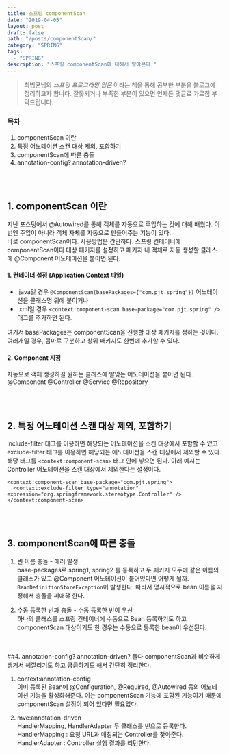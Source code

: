 ```yaml
---
title: 스프링 componentScan
date: "2019-04-05"
layout: post
draft: false
path: "/posts/componentScan/"
category: "SPRING"
tags:
  - "SPRING"
description: "스프링 componentScan에 대해서 알아본다."
---
```


>최범균님의 *스프링 프로그래밍 입문* 이라는 책을 통해 공부한 부분을 블로그에 정리하고자 합니다.
>잘못되거나 부족한 부분이 있으면 언제든 댓글로 가르침 부탁드립니다.

### 목차
1. componentScan 이란
2. 특정 어노테이션 스캔 대상 제외, 포함하기
3. componentScan에 따른 충돌
4. annotation-config? annotation-driven?

<br><br>
## 1. componentScan 이란
지난 포스팅에서 @Autowired를 통해 객체를 자동으로 주입하는 것에 대해 배웠다.
이번엔 주입이 아니라 객체 자체를 자동으로 만들어주는 기능이 있다.  
바로 componentScan이다. 사용방법은 간단하다. 
스프링 컨테이너에 componentScan이다 대상 패키지를 설정하고 패키지 내 객체로 자동 생성할 클래스에 @Component 어노테이션을 붙이면 된다.

#### 1. 컨테이너 설정 (Application Context 파일)
- .java일 경우 `@ComponentScan(basePackages={"com.pjt.spring"})` 어노테이션을 클래스명 위에 붙이거나
- .xml일 경우 `<context:component-scan base-package="com.pjt.spring" />` 태그를 추가하면 된다.

여기서 basePackages는 componentScan을 진행할 대상 패키지를 정하는 것이다.
여러개일 경우, 콤마로 구분하고 상위 패키지도 한번에 추가할 수 있다.

#### 2. Component 지정
자동으로 객체 생성하길 원하는 클래스에 알맞는 어노테이션을 붙이면 된다.
@Component
@Controller
@Service
@Repository


<br><br>
## 2. 특정 어노테이션 스캔 대상 제외, 포함하기
include-filter 태그를 이용하면 해당되는 어노테이션을 스캔 대상에서 포함할 수 있고
exclude-filter 태그를 이용하면 해당되는 애노테이션을 스캔 대상에서 제외할 수 있다.
해당 태그를 `<context:component-scan>` 태그 안에 넣으면 된다.
아래 예시는 Controller 어노테이션을 스캔 대상에서 제외한다는 설정이다.
```
<context:component-scan base-package="com.pjt.spring">
  <context:exclude-filter type="annotation" expression="org.springframework.stereotype.Controller" />
</context:component-scan>
```


<br><br>
## 3. componentScan에 따른 충돌
1. 빈 이름 충돌 - 에러 발생  
base-packages로 spring1, spring2 를 등록하고
두 패키지 모두에 같은 이름의 클래스가 있고 @Component 어노테이션이 붙어있다면 어떻게 될까.
`BeanDefinitionStoreException`이 발생한다. 따라서 명시적으로 bean 이름을 지정해서 충돌을 피애햐 한다.
  
2. 수동 등록한 빈과 충돌 - 수동 등록한 빈이 우선  
하나의 클래스를 스프링 컨테이너에 수동으로 Bean 등록하기도 하고 componentScan 대상이기도 한 경우는
수동으로 등록한 bean이 우선된다.


<br><br>
##4. annotation-config? annotation-driven?
둘다 componentScan과 비슷하게 생겨서 헤깔리기도 하고 궁금하기도 해서 간단히 정리한다.

1. context:annotation-config  
이미 등록된 Bean에  @Configuration, @Required, @Autowired 등의 어노테이션 기능을 활성화해준다.
이는 componentScan 기능에 포함된 기능이기 때문에 componentScan 설정이 되어 있다면 필요없다.

2. mvc:annotation-driven  
HandlerMapping, HandlerAdapter 두 클래스를 빈으로 등록한다.
HandlerMapping : 요청 URL과 매칭되는 Controller를 찾아준다.
HandlerAdapter : Controller 실행 결과를 리턴한다.
